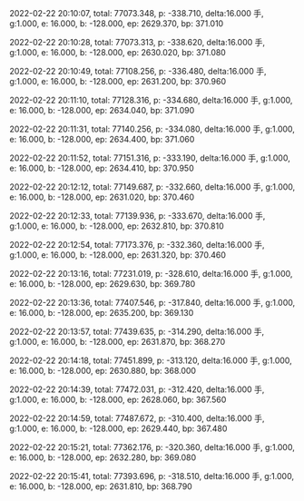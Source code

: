 2022-02-22 20:10:07, total: 77073.348, p: -338.710, delta:16.000 手, g:1.000, e: 16.000, b: -128.000, ep: 2629.370, bp: 371.010

2022-02-22 20:10:28, total: 77073.313, p: -338.620, delta:16.000 手, g:1.000, e: 16.000, b: -128.000, ep: 2630.020, bp: 371.080

2022-02-22 20:10:49, total: 77108.256, p: -336.480, delta:16.000 手, g:1.000, e: 16.000, b: -128.000, ep: 2631.200, bp: 370.960

2022-02-22 20:11:10, total: 77128.316, p: -334.680, delta:16.000 手, g:1.000, e: 16.000, b: -128.000, ep: 2634.040, bp: 371.090

2022-02-22 20:11:31, total: 77140.256, p: -334.080, delta:16.000 手, g:1.000, e: 16.000, b: -128.000, ep: 2634.400, bp: 371.060

2022-02-22 20:11:52, total: 77151.316, p: -333.190, delta:16.000 手, g:1.000, e: 16.000, b: -128.000, ep: 2634.410, bp: 370.950

2022-02-22 20:12:12, total: 77149.687, p: -332.660, delta:16.000 手, g:1.000, e: 16.000, b: -128.000, ep: 2631.020, bp: 370.460

2022-02-22 20:12:33, total: 77139.936, p: -333.670, delta:16.000 手, g:1.000, e: 16.000, b: -128.000, ep: 2632.810, bp: 370.810

2022-02-22 20:12:54, total: 77173.376, p: -332.360, delta:16.000 手, g:1.000, e: 16.000, b: -128.000, ep: 2631.320, bp: 370.460

2022-02-22 20:13:16, total: 77231.019, p: -328.610, delta:16.000 手, g:1.000, e: 16.000, b: -128.000, ep: 2629.630, bp: 369.780

2022-02-22 20:13:36, total: 77407.546, p: -317.840, delta:16.000 手, g:1.000, e: 16.000, b: -128.000, ep: 2635.200, bp: 369.130

2022-02-22 20:13:57, total: 77439.635, p: -314.290, delta:16.000 手, g:1.000, e: 16.000, b: -128.000, ep: 2631.870, bp: 368.270

2022-02-22 20:14:18, total: 77451.899, p: -313.120, delta:16.000 手, g:1.000, e: 16.000, b: -128.000, ep: 2630.880, bp: 368.000

2022-02-22 20:14:39, total: 77472.031, p: -312.420, delta:16.000 手, g:1.000, e: 16.000, b: -128.000, ep: 2628.060, bp: 367.560

2022-02-22 20:14:59, total: 77487.672, p: -310.400, delta:16.000 手, g:1.000, e: 16.000, b: -128.000, ep: 2629.440, bp: 367.480

2022-02-22 20:15:21, total: 77362.176, p: -320.360, delta:16.000 手, g:1.000, e: 16.000, b: -128.000, ep: 2632.280, bp: 369.080

2022-02-22 20:15:41, total: 77393.696, p: -318.510, delta:16.000 手, g:1.000, e: 16.000, b: -128.000, ep: 2631.810, bp: 368.790
